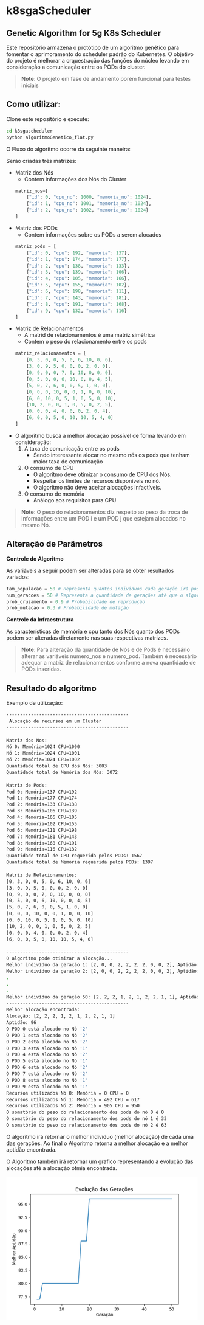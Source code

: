 # k8sgaScheduler

## Genetic Algorithm for 5g K8s Scheduler

Este repositório armazena o protótipo de um algoritmo genético para fomentar o aprimoramento do scheduler padrão do Kubernetes. O objetivo do projeto é melhorar a orquestração das funções do núcleo levando em consideração a comunicação entre os PODs do cluster.

> **Note**: O projeto em fase de andamento porém funcional para testes iniciais

## Como utilizar:

Clone este repositório e execute:

```bash
cd k8sgascheduler
python algoritmoGenetico_flat.py
```

O Fluxo do algoritmo ocorre da seguinte maneira:

Serão criadas três matrizes:
- Matriz dos Nós 
    - Contem informações dos Nós do Cluster
    ```python
    matriz_nos=[
        {"id": 0, "cpu_no": 1000, "memoria_no": 1024},
        {"id": 1, "cpu_no": 1001, "memoria_no": 1024},
        {"id": 2, "cpu_no": 1002, "memoria_no": 1024}
    ]
    ```
- Matriz dos PODs
    - Contem informações sobre os PODs a serem alocados
    ```python
    matriz_pods = [
        {"id": 0, "cpu": 192, "memoria": 137},
        {"id": 1, "cpu": 174, "memoria": 177},
        {"id": 2, "cpu": 138, "memoria": 133},
        {"id": 3, "cpu": 139, "memoria": 106},
        {"id": 4, "cpu": 105, "memoria": 166},
        {"id": 5, "cpu": 155, "memoria": 102},
        {"id": 6, "cpu": 198, "memoria": 111},
        {"id": 7, "cpu": 143, "memoria": 181},
        {"id": 8, "cpu": 191, "memoria": 168},
        {"id": 9, "cpu": 132, "memoria": 116}
    ]
    ```
- Matriz de Relacionamentos
    - A matrid de relacionamentos é uma matriz simétrica
    - Contem o peso do relacionamento entre os pods
    ```python
    matriz_relacionamentos = [
        [0, 3, 0, 0, 5, 0, 6, 10, 0, 6],
        [3, 0, 9, 5, 0, 0, 0, 2, 0, 0],
        [0, 9, 0, 0, 7, 0, 10, 0, 0, 0],
        [0, 5, 0, 0, 6, 10, 0, 0, 4, 5],
        [5, 0, 7, 6, 0, 0, 5, 1, 0, 0],
        [0, 0, 0, 10, 0, 0, 1, 0, 0, 10],
        [6, 0, 10, 0, 5, 1, 0, 5, 0, 10],
        [10, 2, 0, 0, 1, 0, 5, 0, 2, 5],
        [0, 0, 0, 4, 0, 0, 0, 2, 0, 4],
        [6, 0, 0, 5, 0, 10, 10, 5, 4, 0]
    ]
    ```
- O algoritmo busca a melhor alocação possível de forma levando em consideração:
    1. A taxa de comunicação entre os pods
        - Sendo interessante alocar no mesmo nós os pods que tenham maior taxa de comunicação
    2. O consumo de CPU
        - O algoritmo deve otimizar o consumo de CPU dos Nós.
        - Respeitar os limites de recursos disponíveis no nó.
        - O algoritmo não deve aceitar alocações infactíveis.
    3. O consumo de memória
        - Análogo aos requisitos para CPU

> **Note**: O peso do relacionamentos diz respeito ao peso da troca de informações entre um POD i e um POD j que estejam alocados no mesmo Nó.

## Alteração de Parâmetros

**Controle do Algoritmo**

As variáveis a seguir podem ser alteradas para se obter resultados variados:

```python
tam_populacao = 50 # Representa quantos individuos cada geração irá possuir
num_geracoes = 50 # Representa a quantidade de gerações até que o algoritmo encerre sua execução
prob_cruzamento = 0.9 # Probabilidade de reprodução
prob_mutacao = 0.3 # Probabilidade de mutação
```

**Controle da Infraestrutura**

As características de memória e cpu tanto dos Nós quanto dos PODs podem ser alteradas diretamente nas suas respectivas matrizes.

> **Note**: Para alteração da quantidade de Nós e de Pods é necessário alterar as variáveis numero_nos e numero_pod. Também é necessário adequar a matriz de relacionamentos conforme a nova quantidade de PODs inseridas.

## Resultado do algoritmo

Exemplo de utilização:
```bash
---------------------------------------------
 Alocação de recursos em um Cluster
---------------------------------------------

Matriz dos Nos:
Nó 0: Memória=1024 CPU=1000
Nó 1: Memória=1024 CPU=1001
Nó 2: Memória=1024 CPU=1002
Quantidade total de CPU dos Nós: 3003
Quantidade total de Memória dos Nós: 3072

Matriz de Pods:
Pod 0: Memória=137 CPU=192
Pod 1: Memória=177 CPU=174
Pod 2: Memória=133 CPU=138
Pod 3: Memória=106 CPU=139
Pod 4: Memória=166 CPU=105
Pod 5: Memória=102 CPU=155
Pod 6: Memória=111 CPU=198
Pod 7: Memória=181 CPU=143
Pod 8: Memória=168 CPU=191
Pod 9: Memória=116 CPU=132
Quantidade total de CPU requerida pelos PODs: 1567
Quantidade total de Memória requerida pelos PODs: 1397

Matriz de Relacionamentos:
[0, 3, 0, 0, 5, 0, 6, 10, 0, 6]
[3, 0, 9, 5, 0, 0, 0, 2, 0, 0]
[0, 9, 0, 0, 7, 0, 10, 0, 0, 0]
[0, 5, 0, 0, 6, 10, 0, 0, 4, 5]
[5, 0, 7, 6, 0, 0, 5, 1, 0, 0]
[0, 0, 0, 10, 0, 0, 1, 0, 0, 10]
[6, 0, 10, 0, 5, 1, 0, 5, 0, 10]
[10, 2, 0, 0, 1, 0, 5, 0, 2, 5]
[0, 0, 0, 4, 0, 0, 0, 2, 0, 4]
[6, 0, 0, 5, 0, 10, 10, 5, 4, 0]

---------------------------------------------
O algoritmo pode otimizar a alocação...
Melhor indivíduo da geração 1: [2, 0, 0, 2, 2, 2, 2, 0, 0, 2], Aptidão: 77
Melhor indivíduo da geração 2: [2, 0, 0, 2, 2, 2, 2, 0, 0, 2], Aptidão: 77
.
.
.
Melhor indivíduo da geração 50: [2, 2, 2, 1, 2, 1, 2, 2, 1, 1], Aptidão: 96
---------------------------------------------
Melhor alocação encontrada:
Alocação: [2, 2, 2, 1, 2, 1, 2, 2, 1, 1]
Aptidão: 96
O POD 0 está alocado no Nó '2'
O POD 1 está alocado no Nó '2'
O POD 2 está alocado no Nó '2'
O POD 3 está alocado no Nó '1'
O POD 4 está alocado no Nó '2'
O POD 5 está alocado no Nó '1'
O POD 6 está alocado no Nó '2'
O POD 7 está alocado no Nó '2'
O POD 8 está alocado no Nó '1'
O POD 9 está alocado no Nó '1'
Recursos utilizados Nó 0: Memória = 0 CPU = 0
Recursos utilizados Nó 1: Memória = 492 CPU = 617
Recursos utilizados Nó 2: Memória = 905 CPU = 950
O somatório do peso do relacionamento dos pods do nó 0 é 0
O somatório do peso do relacionamento dos pods do nó 1 é 33
O somatório do peso do relacionamento dos pods do nó 2 é 63
```
O algoritmo irá retornar o melhor indivíduo (melhor alocação) de cada uma das gerações. Ao final o Algoritmo retorna a melhor alocação e a melhor aptidão encontrada.

O Algoritmo também irá retornar um grafico representando a evolução das alocações até a alocação ótmia encontrada.

![Melhor alocação encontrada](img/Figure_1.png)